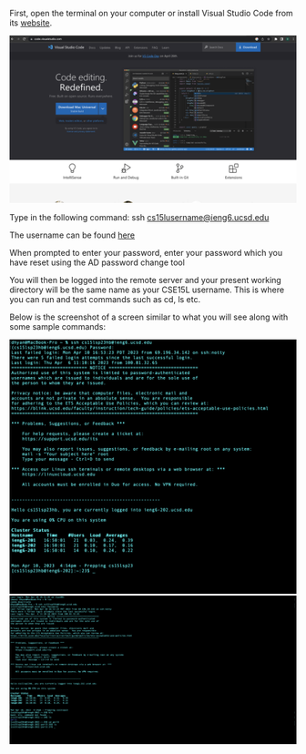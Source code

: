 First, open the terminal on your computer or install Visual Studio Code from its [website](https://code.visualstudio.com/).

![VS Code Website](vs.png)

Type in the following command:
ssh cs15lusername@ieng6.ucsd.edu 

The username can be found [here](https://sdacs.ucsd.edu/~icc/index.php)

When prompted to enter your password, enter your password which you have reset using the AD password change tool

You will then be logged into the remote server and your present working directory will be the same name as your CSE15L username. This is where you can run and test commands such as cd, ls etc.

Below is the screenshot of a screen similar to what you will see along with some sample commands:

![Terminal Screenshot](term.png)
![Commands Screenshot](commands.png)